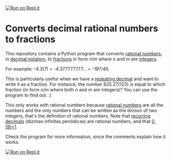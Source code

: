 [![Run on Repl.it](https://repl.it/badge/github/t3m2/Converts-decimal-rational-numbers-to-fractions)](https://repl.it/github/t3m2/Converts-decimal-rational-numbers-to-fractions)
# Converts decimal rational numbers to fractions

This repository contains a Python program that converts [rational numbers](https://en.wikipedia.org/wiki/Rational_number), in [decimal notation](https://en.wikipedia.org/wiki/Decimal), to [fractions](https://en.wikipedia.org/wiki/Fraction_(mathematics)) in form _n_/_m_ where _n_ and _m_ are [integers](https://en.wikipedia.org/wiki/Integer).

For example: -4.3(7) = -4.377777777... = -197/45.

This is particularly useful when we have a [repeating decimal](https://en.wikipedia.org/wiki/Repeating_decimal) and want to write it as a fraction. For instance, the number 825.27(123) is equal to which fraction (in form _n_/_m_ where both _n_ and _m_ are integers)? You can use the program to find out. :)

This only works with rational numbers because [rational numbers](https://en.wikipedia.org/wiki/Rational_number) are all the numbers and the only numbers that can be written as the divison of two integers, that's the definition of rational numbers. Note that [recurring decimals](https://en.wikipedia.org/wiki/Repeating_decimal) (dízimas infinitas periódicas) are rational numbers, and that [0,(9)=1](https://en.wikipedia.org/wiki/0.999...).

Check the program for more information, since the comments explain how it works.

[![Run on Repl.it](https://repl.it/badge/github/t3m2/Converts-decimal-rational-numbers-to-fractions)](https://repl.it/github/t3m2/Converts-decimal-rational-numbers-to-fractions)
